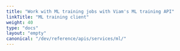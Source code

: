 ```yaml
---
title: "Work with ML training jobs with Viam's ML training API"
linkTitle: "ML training client"
weight: 40
type: "docs"
layout: "empty"
canonical: "/dev/reference/apis/services/ml/"
---
```

